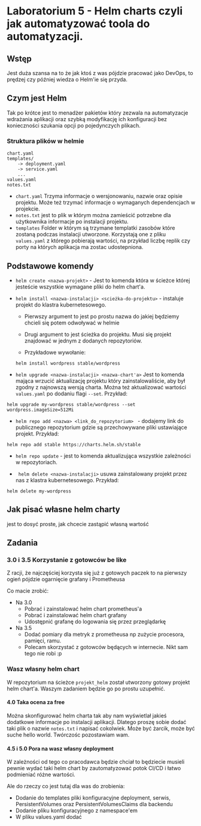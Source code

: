 # Laboratorium 5 - Helm charts czyli jak automatyzować toola do automatyzacji.

## Wstęp 
Jest duża szansa na to że jak ktoś z was pójdzie pracować jako DevOps, to prędzej czy później wiedza o Helm'ie się przyda.

## Czym jest Helm

Tak po krótce jest to menadżer pakietów który zezwala na automatyzacje wdrażania aplikacji oraz szybką modyfikację ich konfiguracji bez konieczności szukania opcji po pojedynczych plikach.

### Struktura plików w helmie
```
chart.yaml
templates/
    -> deployment.yaml
    -> service.yaml
    ...
values.yaml
notes.txt
```

- `chart.yaml` Trzyma informacje o wersjonowaniu, nazwie oraz opisie projektu. Może też trzymać informacje o wymaganych dependencjach w projekcie.
- `notes.txt` jest to plik w którym można zamieścić potrzebne dla użytkownika informacje po instalacji projektu.
- `templates` Folder w którym są trzymane templatki zasobów które zostaną podczas instalacji utworzone. Korzystają one z pliku `values.yaml` z którego pobierają wartości, na przykład liczbę replik czy porty na których aplikacja ma zostac udostepniona.

## Podstawowe komendy
- ```helm create <nazwa-projekt>``` - Jest to komenda która w ścieżce której jesteście wszystkie wymagane pliki do helm chart'a.

- ```helm install <nazwa-instalacji> <scieżka-do-projektu>``` - instaluje projekt do klastra kubernetesowego. 
    - Pierwszy argument to jest po prostu nazwa do jakiej będziemy chcieli się potem odwoływać w helmie
    - Drugi argument to jest ścieżka do projektu. Musi się projekt znajdować w jednym z dodanych repozytoriów.

    - Przykładowe wywołanie:
    
    ```
    helm install wordpress stable/wordpress
    ```     
- ```helm upgrade <nazwa-instalacji> <nazwa-chart'a>```
Jest to komenda mająca wrzucić  aktualizację projektu który zainstalowaliście, aby był zgodny z najnowszą wersją charta. Można też aktualizować wartości `values.yaml` po dodaniu flagi `--set`. Przykład:

```
helm upgrade my-wordpress stable/wordpress --set wordpress.imageSize=512Mi
```

- `helm repo add <nazwa> <link_do_repozytorium> ` - dodajemy link do publicznego repozytorium gdzie są przechowywane pliki ustawiające projekt. Przykład:
```
helm repo add stable https://charts.helm.sh/stable
```

- ``` helm repo update ``` - jest to komenda aktualizująca wszystkie zależności w repozytoriach.

- ``` helm delete <nazwa-instalacji>``` usuwa zainstalowany projekt przez nas z klastra kubernetesowego. Przykład:
```
helm delete my-wordpress
```
## Jak pisać własne helm charty

jest to dosyć proste, jak chcecie zastąpić własną wartość 

## Zadania

### 3.0 i 3.5 Korzystanie z gotowców be like

Z racji, że najczęściej korzysta się już z gotowych paczek to na pierwszy ogień pójdzie ogarnięcie grafany i Prometheusa

Co macie zrobić:
- Na 3.0
    - Pobrać i zainstalować helm chart prometheus'a  
    - Pobrać i zainstalować helm chart grafany 
    - Udostępnić grafanę do logowania się przez przeglądarkę
- Na 3.5
    - Dodać pomiary dla metryk z prometheusa np zużycie procesora, pamięci, ramu. 
    - Polecam skorzystać z gotowców będących w internecie. Nikt sam tego nie robi :p 


### Wasz własny helm chart

W repozytorium na ścieżce `projekt_helm` został utworzony gotowy projekt helm chart'a. Waszym zadaniem będzie go po prostu uzupełnić.


#### 4.0 Taka ocena za free 
Można skonfigurować helm charta tak aby nam wyświetlał jakieś dodatkowe informacje po instalacji aplikacji. Dlatego proszę sobie dodać taki plik o nazwie `notes.txt` i napisać cokolwiek. Może być żarcik, może być suche hello world. Twórczośc pozostawiam wam.


#### 4.5 i 5.0 Pora na wasz własny deployment 

W zależności od tego co pracodawca będzie chciał to będziecie musieli pewnie wydać taki helm chart by zautomatyzować potok CI/CD i łatwo podmieniać różne wartości.

Ale do rzeczy co jest tutaj dla was do zrobienia: 
- Dodanie do templates pliki konfiguracyjne deployment, serwis, PersistentVolumes oraz PersistentVolumesClaims dla backendu
- Dodanie pliku konfiguracyjnego z namespace'em 
- W pliku values.yaml dodać 


